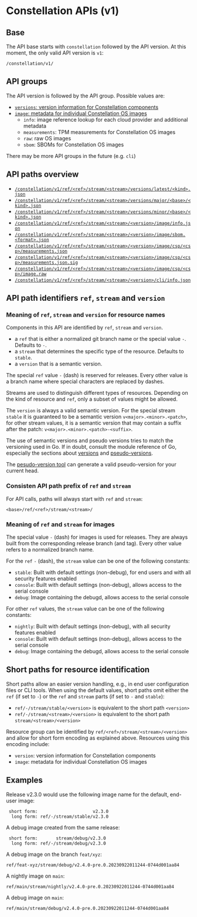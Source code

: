 # Constellation APIs (v1)

## Base

The API base starts with `constellation` followed by the API version.
At this moment, the only valid API version is `v1`:

```
/constellation/v1/
```

## API groups

The API version is followed by the API group. Possible values are:

- [`versions`: version information for Constellation components](version-api.md)
- [`image`: metadata for individual Constellation OS images](image-api.md)
  - `info`: image reference lookup for each cloud provider and additional metadata
  - `measurements`: TPM measurements for Constellation OS images
  - `raw`: raw OS images
  - `sbom`: SBOMs for Constellation OS images

There may be more API groups in the future (e.g. `cli`)

## API paths overview

- [`/constellation/v1/ref/<ref>/stream/<stream>/versions/latest/<kind>.json`](version-api.md#latest)
- [`/constellation/v1/ref/<ref>/stream/<stream>/versions/major/<base>/<kind>.json`](version-api.md#major-to-minor-version-list)
- [`/constellation/v1/ref/<ref>/stream/<stream>/versions/minor/<base>/<kind>.json`](version-api.md#minor-to-patch-version-list)
- [`/constellation/v1/ref/<ref>/stream/<stream>/<version>/image/info.json`](image-api.md#image-lookup-table)
- [`/constellation/v1/ref/<ref>/stream/<stream>/<version>/image/sbom.<format>.json`](image-api.md)
- [`/constellation/v1/ref/<ref>/stream/<stream>/<version>/image/csp/<csp>/measurements.json`](image-api.md)
- [`/constellation/v1/ref/<ref>/stream/<stream>/<version>/image/csp/<csp>/measurements.json.sig`](image-api.md)
- [`/constellation/v1/ref/<ref>/stream/<stream>/<version>/image/csp/<csp>/image.raw`](image-api.md)
- [`/constellation/v1/ref/<ref>/stream/<stream>/<version>/cli/info.json`](cli-api.md#cli-lookup-table)

## API path identifiers  `ref`, `stream` and `version`

### Meaning of `ref`, `stream` and `version` for resource names

Components in this API are identified by `ref`, `stream` and `version`.

- a `ref` that is either a normalized git branch name or the special value `-`. Defaults to `-`.
- a `stream` that determines the specific type of the resource. Defaults to `stable`.
- a `version` that is a semantic version.

The special `ref` value `-` (dash) is reserved for releases. Every other value is a branch name where special characters are replaced by dashes.

Streams are used to distinguish different types of resources. Depending on the kind of resource and `ref`, only a subset of values might be allowed.

The `version` is always a valid semantic version. For the special stream `stable` it is guaranteed to be a semantic version `v<major>.<minor>.<patch>`,
for other stream values, it is a semantic version that may contain a suffix after the patch: `v<major>.<minor>.<patch>-<suffix>`.

The use of semantic versions and pseudo versions tries to match the versioning used in Go. If in doubt,
consult the module reference of Go, especially the sections about [versions](https://go.dev/ref/mod#versions)
and [pseudo-versions](https://go.dev/ref/mod#pseudo-versions).

The [pesudo-version tool](../hack/pseudo-version) can generate a valid pseudo-version for your current head.

### Consisten API path prefix of `ref` and `stream`

For API calls, paths will always start with `ref` and `stream`:

```
<base>/ref/<ref>/stream/<stream>/
```

### Meaning of `ref` and `stream` for images

The special value `-` (dash) for images is used for releases. They are always built from the corresponding release branch (and tag).
Every other value refers to a normalized branch name.

For the `ref` `-` (dash), the `stream` value can be one of the following constants:

- `stable`: Built with default settings (non-debug), for end users and with all security features enabled
- `console`: Built with default settings (non-debug), allows access to the serial console
- `debug`: Image containing the debugd, allows access to the serial console

For other `ref` values, the `stream` value can be one of the following constants:

- `nightly`: Built with default settings (non-debug), with all security features enabled
- `console`: Built with default settings (non-debug), allows access to the serial console
- `debug`: Image containing the debugd, allows access to the serial console

## Short paths for resource identification

Short paths allow an easier version handling, e.g., in end user configuration files or CLI tools.
When using the default values, short paths omit either the `ref` (if set to `-`) or the `ref` and `stream`
parts (if set to `-` and `stable`):

- `ref/-/stream/stable/<version>` is equivalent to the short path `<version>`
- `ref/-/stream/<stream>/<version>` is equivalent to the short path `stream/<stream>/<version>`

Resource group can be identified by `ref/<ref>/stream/<stream>/<version>` and allow for short form encoding as explained above.
Resources using this encoding include:

- `version`: version information for Constellation components
- `image`: metadata for individual Constellation OS images

## Examples

Release v2.3.0 would use the following image name for the default, end-user image:

```
 short form:                     v2.3.0
  long form: ref/-/stream/stable/v2.3.0
```

A debug image created from the same release:

```
 short form:       stream/debug/v2.3.0
  long form: ref/-/stream/debug/v2.3.0
```

A debug image on the branch `feat/xyz`:

```
ref/feat-xyz/stream/debug/v2.4.0-pre.0.20230922011244-0744d001aa84
```

A nightly image on `main`:

```
ref/main/stream/nightly/v2.4.0-pre.0.20230922011244-0744d001aa84
```

A debug image on `main`:

```
ref/main/stream/debug/v2.4.0-pre.0.20230922011244-0744d001aa84
```

